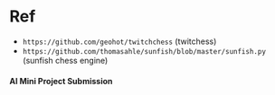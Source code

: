 # Ref 
- `https://github.com/geohot/twitchchess` (twitchess)
- `https://github.com/thomasahle/sunfish/blob/master/sunfish.py` (sunfish chess engine)
#### AI Mini Project Submission

